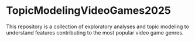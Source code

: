 # TopicModelingVideoGames2025
This repository is a collection of exploratory analyses and topic modeling to understand features contributing to the most popular video game genres.
